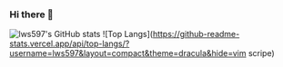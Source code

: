 ### Hi there 👋

![lws597's GitHub stats](https://github-readme-stats.vercel.app/api?username=lws597&show_icons=true&theme=dracula)
![Top Langs](https://github-readme-stats.vercel.app/api/top-langs/?username=lws597&layout=compact&theme=dracula&hide=vim scripe)

<!--
**lws597/lws597** is a ✨ _special_ ✨ repository because its `README.md` (this file) appears on your GitHub profile.

Here are some ideas to get you started:

- 🔭 I’m currently working on ...
- 🌱 I’m currently learning ...
- 👯 I’m looking to collaborate on ...
- 🤔 I’m looking for help with ...
- 💬 Ask me about ...
- 📫 How to reach me: ...
- 😄 Pronouns: ...
- ⚡ Fun fact: ...
-->
